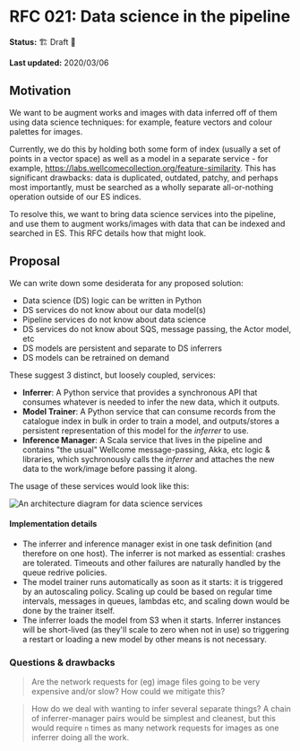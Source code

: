 # RFC 021: Data science in the pipeline

**Status:** 🏗 Draft 🚧

**Last updated:** 2020/03/06

## Motivation

We want to be augment works and images with data inferred off of them using data science techniques: for example, feature vectors and colour palettes for images.

Currently, we do this by holding both some form of index (usually a set of points in a vector space) as well as a model in a separate service - for example, https://labs.wellcomecollection.org/feature-similarity. This has significant drawbacks: data is duplicated, outdated, patchy, and perhaps most importantly, must be searched as a wholly separate all-or-nothing operation outside of our ES indices.

To resolve this, we want to bring data science services into the pipeline, and use them to augment works/images with data that can be indexed and searched in ES. This RFC details how that might look.

## Proposal

We can write down some desiderata for any proposed solution:

- Data science (DS) logic can be written in Python
- DS services do not know about our data model(s)
- Pipeline services do not know about data science
- DS services do not know about SQS, message passing, the Actor model, etc
- DS models are persistent and separate to DS inferrers
- DS models can be retrained on demand

These suggest 3 distinct, but loosely coupled, services:

- **Inferrer**: A Python service that provides a synchronous API that consumes whatever is needed to infer the new data, which it outputs.
- **Model Trainer**: A Python service that can consume records from the catalogue index in bulk in order to train a model, and outputs/stores a persistent representation of this model for the *inferrer* to use.
- **Inference Manager**: A Scala service that lives in the pipeline and contains "the usual" Wellcome message-passing, Akka, etc logic & libraries, which sychronously calls the *inferrer* and attaches the new data to the work/image before passing it along.

The usage of these services would look like this:

![An architecture diagram for data science services](https://user-images.githubusercontent.com/4429247/76087593-631cc700-5fae-11ea-819f-3545e6dc7c65.png)

#### Implementation details

- The inferrer and inference manager exist in one task definition (and therefore on one host). The inferrer is not marked as essential: crashes are tolerated. Timeouts and other failures are naturally handled by the queue redrive policies.
- The model trainer runs automatically as soon as it starts: it is triggered by an autoscaling policy. Scaling up could be based on regular time intervals, messages in queues, lambdas etc, and scaling down would be done by the trainer itself.
- The inferrer loads the model from S3 when it starts. Inferrer instances will be short-lived (as they'll scale to zero when not in use) so triggering a restart or loading a new model by other means is not necessary.

### Questions & drawbacks

> Are the network requests for (eg) image files going to be very expensive and/or slow? How could we mitigate this?

> How do we deal with wanting to infer several separate things? A chain of inferrer-manager pairs would be simplest and cleanest, but this would require `n` times as many network requests for images as one inferrer doing all the work.